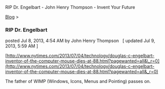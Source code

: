 RIP Dr. Engelbart - John Henry Thompson - Invent Your Future   
    

[Blog](../z-blog-1.md)‎ > ‎

### RIP Dr. Engelbart

posted Jul 8, 2013, 4:54 AM by John Henry Thompson   \[ updated Jul 9, 2013, 5:59 AM \]

  
[http://www.nytimes.com/2013/07/04/technology/douglas-c-engelbart-inventor-of-the-computer-mouse-dies-at-88.html?pagewanted=all&\_r=0](http://www.nytimes.com/2013/07/04/technology/douglas-c-engelbart-inventor-of-the-computer-mouse-dies-at-88.html?pagewanted=all&_r=0)  
  
The father of WIMP (Windows, Icons, Menus and Pointing) passes on.  


